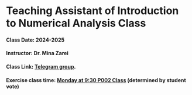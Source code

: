 # Teaching Assistant of Introduction to Numerical Analysis Class

#### Class Date: 2024-2025
#### Instructor: Dr. Mina Zarei
#### Class Link: [Telegram group](https://t.me/+O0bkbFKCmfxmNTg0).


#### Exercise class time: <ins>**Monday at 9:30 P002 Class**</ins> (determined by student vote)
